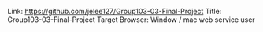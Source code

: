 Link: https://github.com/jelee127/Group103-03-Final-Project
Title: Group103-03-Final-Project
Target Browser: Window / mac web service user

